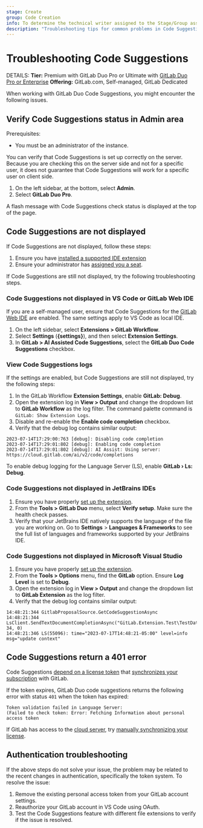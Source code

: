 ```yaml
---
stage: Create
group: Code Creation
info: To determine the technical writer assigned to the Stage/Group associated with this page, see https://handbook.gitlab.com/handbook/product/ux/technical-writing/#assignments
description: "Troubleshooting tips for common problems in Code Suggestions."
---
```


# Troubleshooting Code Suggestions

DETAILS:
**Tier:** Premium with GitLab Duo Pro or Ultimate with [GitLab Duo Pro or Enterprise](../../../../subscriptions/subscription-add-ons.md)
**Offering:** GitLab.com, Self-managed, GitLab Dedicated

When working with GitLab Duo Code Suggestions, you might encounter the following issues.

## Verify Code Suggestions status in Admin area

Prerequisites:

- You must be an administrator of the instance.

You can verify that Code Suggestions is set up correctly on the server. Because you are checking this on the server side and not for a specific user, it does not guarantee that Code Suggestions will work for a specific user on client side.

1. On the left sidebar, at the bottom, select **Admin**.
1. Select **GitLab Duo Pro**.

A flash message with Code Suggestions check status is displayed at the top of the page.

## Code Suggestions are not displayed

If Code Suggestions are not displayed, follow these steps:

1. Ensure you have [installed a supported IDE extension](supported_extensions.md#supported-editor-extensions)
1. Ensure your administrator has [assigned you a seat](../../../../subscriptions/subscription-add-ons.md#assign-gitlab-duo-pro-seats).

If Code Suggestions are still not displayed, try the following troubleshooting steps.

### Code Suggestions not displayed in VS Code or GitLab Web IDE

If you are a self-managed user, ensure that Code Suggestions for the [GitLab Web IDE](../../../project/web_ide/index.md) are enabled. The same settings apply to VS Code as local IDE.

1. On the left sidebar, select **Extensions > GitLab Workflow**.
1. Select **Settings** (**{settings}**), and then select **Extension Settings**.
1. In **GitLab > AI Assisted Code Suggestions**, select the **GitLab Duo Code Suggestions**
   checkbox.

### View Code Suggestions logs

If the settings are enabled, but Code Suggestions are still not displayed, try the following steps:

1. In the GitLab Workflow **Extension Settings**, enable **GitLab: Debug**.
1. Open the extension log in **View > Output** and change the dropdown list to **GitLab Workflow** as the log filter. The command palette command is `GitLab: Show Extension Logs`.
1. Disable and re-enable the **Enable code completion** checkbox.
1. Verify that the debug log contains similar output:

```shell
2023-07-14T17:29:00:763 [debug]: Disabling code completion
2023-07-14T17:29:01:802 [debug]: Enabling code completion
2023-07-14T17:29:01:802 [debug]: AI Assist: Using server: https://cloud.gitlab.com/ai/v2/code/completions
```

To enable debug logging for the Language Server (LS), enable **GitLab › Ls: Debug**.

### Code Suggestions not displayed in JetBrains IDEs

1. Ensure you have properly [set up the extension](https://gitlab.com/gitlab-org/editor-extensions/gitlab-intellij-plugin#setup).
1. From the **Tools > GitLab Duo** menu, select **Verify setup**. Make sure the health check passes.
1. Verify that your JetBrains IDE natively supports the language of the file you are
   working on. Go to **Settings** > **Languages & Frameworks** to see the full list of
   languages and frameworks supported by your JetBrains IDE.

### Code Suggestions not displayed in Microsoft Visual Studio

1. Ensure you have properly [set up the extension](https://gitlab.com/gitlab-org/editor-extensions/gitlab-visual-studio-extension#setup).
1. From the **Tools > Options** menu, find the **GitLab** option. Ensure **Log Level** is set to **Debug**.
1. Open the extension log in **View > Output** and change the dropdown list to **GitLab Extension** as the log filter.
1. Verify that the debug log contains similar output:

```shell
14:48:21:344 GitlabProposalSource.GetCodeSuggestionAsync
14:48:21:344 LsClient.SendTextDocumentCompletionAsync("GitLab.Extension.Test\TestData.cs", 34, 0)
14:48:21:346 LS(55096): time="2023-07-17T14:48:21-05:00" level=info msg="update context"
```

## Code Suggestions return a 401 error

Code Suggestions [depend on a license token](../../../ai_features.md) that
[synchronizes your subscription](../../../../administration/license.md) with GitLab.

If the token expires, GitLab Duo code suggestions returns the following error
with status `401` when the token has expired:

```plaintext
Token validation failed in Language Server:
(Failed to check token: Error: Fetching Information about personal access token
```

If GitLab has access to the [cloud server](../../../ai_features.md), try
[manually synchronizing your license](../../../../subscriptions/self_managed/index.md#manually-synchronize-subscription-data).

## Authentication troubleshooting

If the above steps do not solve your issue, the problem may be related to the recent changes in authentication,
specifically the token system. To resolve the issue:

1. Remove the existing personal access token from your GitLab account settings.
1. Reauthorize your GitLab account in VS Code using OAuth.
1. Test the Code Suggestions feature with different file extensions to verify if the issue is resolved.
